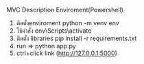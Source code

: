 MVC Description
Enviroment(Powershell)

1. ติดตั้งenviroment python -m venv env
2. ใช้คำสั่ง env\Scripts\activate
3. ติดตั้ง libraries pip install -r requirements.txt
4. run => python app.py
5. ctrl+click link (http://127.0.0.1:5000)
